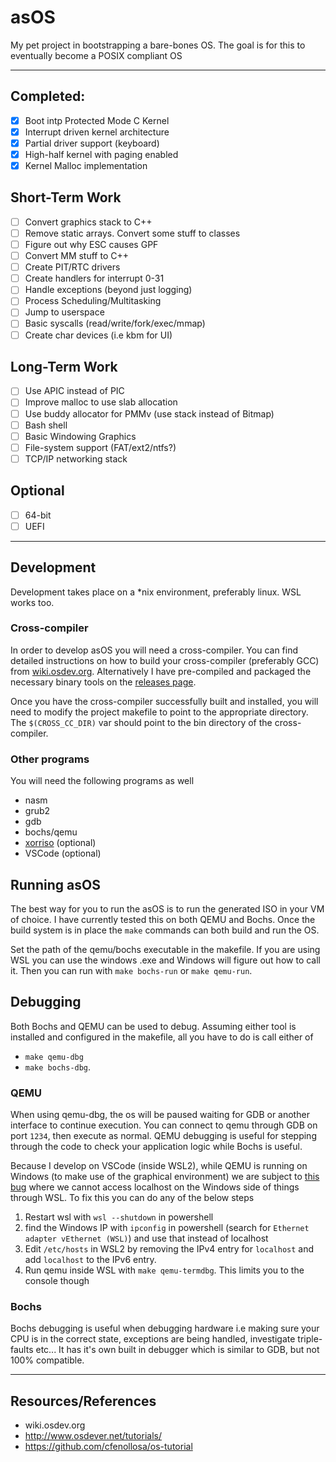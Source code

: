 # asOS

My pet project in bootstrapping a bare-bones OS. The goal is for this to eventually become a POSIX compliant OS

---



## Completed:
- [X] Boot intp Protected Mode C Kernel
- [X] Interrupt driven kernel architecture
- [X] Partial driver support (keyboard)
- [x] High-half kernel with paging enabled
- [x] Kernel Malloc implementation

## Short-Term Work
- [ ] Convert graphics stack to C++
- [ ] Remove static arrays. Convert some stuff to classes
- [ ] Figure out why ESC causes GPF
- [ ] Convert MM stuff to C++
- [ ] Create PIT/RTC drivers
- [ ] Create handlers for interrupt 0-31
- [ ] Handle exceptions (beyond just logging)
- [ ] Process Scheduling/Multitasking
- [ ] Jump to userspace
- [ ] Basic syscalls (read/write/fork/exec/mmap)
- [ ] Create char devices (i.e kbm for UI)

## Long-Term Work
- [ ] Use APIC instead of PIC
- [ ] Improve malloc to use slab allocation
- [ ] Use buddy allocator for PMMv (use stack instead of Bitmap)
- [ ] Bash shell
- [ ] Basic Windowing Graphics 
- [ ] File-system support (FAT/ext2/ntfs?)  
- [ ] TCP/IP networking stack

## Optional
- [ ] 64-bit
- [ ] UEFI

--- 
## Development

Development takes place on a *nix environment, preferably linux. WSL works too.

### Cross-compiler
In order to develop asOS you will need a cross-compiler. You can find detailed instructions on how to build your cross-compiler (preferably GCC) from [wiki.osdev.org](https://wiki.osdev.org/Why_do_I_need_a_Cross_Compiler%3F). Alternatively I have pre-compiled and packaged the necessary binary tools on the [releases page](https://github.com/asinha94/asos/releases/tag/v0.0.1).

Once you have the cross-compiler successfully built and installed, you will need to modify the project makefile to point to the appropriate directory.
The `$(CROSS_CC_DIR)` var should point to the bin directory of the cross-compiler.

### Other programs

You will need the following programs as well
- nasm
- grub2
- gdb
- bochs/qemu
- [xorriso](http://www.gnu.org/software/xorriso/#download) (optional)
- VSCode (optional)

## Running asOS

The best way for you to run the asOS is to run the generated ISO in your VM of choice. I have currently tested this on both QEMU and Bochs. Once the build system is in place the `make` commands can both build and run the OS.

Set the path of the qemu/bochs executable in the makefile. If you are using WSL you can use the windows .exe and Windows will figure out how to call it. Then you can run with `make bochs-run` or `make qemu-run`.

## Debugging

Both Bochs and QEMU can be used to debug. Assuming either tool is installed and configured in the makefile, all you have to do is call either of 

- `make qemu-dbg`
- `make bochs-dbg`. 

### QEMU
When using qemu-dbg, the os will be paused waiting for GDB or another interface to continue execution. You can connect to qemu through GDB on port `1234`, then execute as normal. QEMU debugging is useful for stepping through the code to check your application logic while Bochs is useful.

Because I develop on VSCode (inside WSL2), while QEMU is running on Windows (to make use of the graphical environment) we are subject to [this bug](https://github.com/microsoft/WSL/issues/5298) where we cannot access localhost on the Windows side of things through WSL. To fix this you can do any of the below steps

1. Restart wsl with `wsl --shutdown` in powershell
2. find the Windows IP with `ipconfig` in powershell (search for `Ethernet adapter vEthernet (WSL)`)  and use that instead of localhost
3. Edit `/etc/hosts` in WSL2 by removing the IPv4 entry for `localhost` and add `localhost` to the IPv6 entry.
4. Run qemu inside WSL with `make qemu-termdbg`. This limits you to the console though

### Bochs
Bochs debugging is useful when debugging hardware i.e making sure your CPU is in the correct state, exceptions are being handled, investigate triple-faults etc... It has it's own built in debugger which is similar to GDB, but not 100% compatible.

---

## Resources/References

- wiki.osdev.org
- http://www.osdever.net/tutorials/
- https://github.com/cfenollosa/os-tutorial
